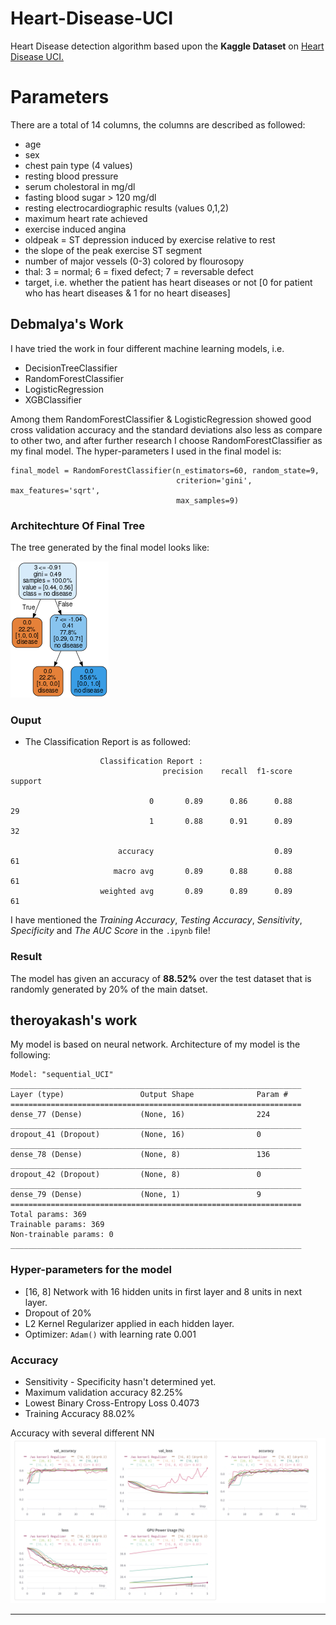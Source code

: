 # Heart-Disease-UCI
Heart Disease detection algorithm based upon the **Kaggle Dataset** on [Heart Disease UCI.](https://www.kaggle.com/ronitf/heart-disease-uci)

# Parameters
There are a total of 14 columns, the columns are described as followed:
- age
- sex
- chest pain type (4 values)
- resting blood pressure
- serum cholestoral in mg/dl
- fasting blood sugar > 120 mg/dl
- resting electrocardiographic results (values 0,1,2)
- maximum heart rate achieved
- exercise induced angina
- oldpeak = ST depression induced by exercise relative to rest
- the slope of the peak exercise ST segment
- number of major vessels (0-3) colored by flourosopy
- thal: 3 = normal; 6 = fixed defect; 7 = reversable defect
- target, i.e. whether the patient has heart diseases or not [0 for patient who has heart diseases & 1 for no heart diseases]

## Debmalya's Work
I have tried the work in four different machine learning models, i.e. 
- DecisionTreeClassifier
- RandomForestClassifier
- LogisticRegression
- XGBClassifier

Among them RandomForestClassifier & LogisticRegression showed good cross validation accuracy and the standard deviations also less as compare to other two, and after further research I choose RandomForestClassifier as my final model. The hyper-parameters I used in the final model is:
```
final_model = RandomForestClassifier(n_estimators=60, random_state=9, 
                                     criterion='gini', max_features='sqrt',
                                     max_samples=9)
```

### Architechture Of Final Tree
The tree generated by the final model looks like:

![Final Tree Generated By Random Forest Classifier](final_tree.png)

### Ouput
- The Classification Report is as followed:
```
                    Classification Report :
                                  precision    recall  f1-score   support

                               0       0.89      0.86      0.88        29
                               1       0.88      0.91      0.89        32

                        accuracy                           0.89        61
                       macro avg       0.89      0.88      0.88        61
                    weighted avg       0.89      0.89      0.89        61
```
I have mentioned the *Training Accuracy*, *Testing Accuracy*, *Sensitivity*, *Specificity* and *The AUC Score* in the ```.ipynb``` file!

### Result
The model has given an accuracy of **88.52%** over the test dataset that is randomly generated by 20% of the main datset.

## theroyakash's work
My model is based on neural network. Architecture of my model is the following:

```Plain Text
Model: "sequential_UCI"
_________________________________________________________________
Layer (type)                 Output Shape              Param #   
=================================================================
dense_77 (Dense)             (None, 16)                224       
_________________________________________________________________
dropout_41 (Dropout)         (None, 16)                0         
_________________________________________________________________
dense_78 (Dense)             (None, 8)                 136       
_________________________________________________________________
dropout_42 (Dropout)         (None, 8)                 0         
_________________________________________________________________
dense_79 (Dense)             (None, 1)                 9         
=================================================================
Total params: 369
Trainable params: 369
Non-trainable params: 0
_________________________________________________________________
```

### Hyper-parameters for the model

- [16, 8] Network with 16 hidden units in first layer and 8 units in next layer.
- Dropout of 20%
- L2 Kernel Regularizer applied in each hidden layer.
- Optimizer: `Adam()` with learning rate 0.001

### Accuracy

- Sensitivity - Specificity hasn't determined yet.
- Maximum validation accuracy 82.25%
- Lowest Binary Cross-Entropy Loss 0.4073
- Training Accuracy 88.02%

Accuracy with several different NN
![Accuracy with several different NN](acc.png)

---


